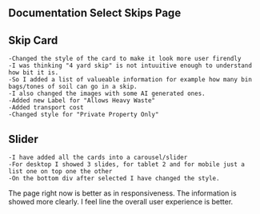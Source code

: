 ## Documentation Select Skips Page

## Skip Card
    -Changed the style of the card to make it look more user firendly
    -I was thinking "4 yard skip" is not intuuitive enough to understand how bit it is. 
    -So I added a list of valueable information for example how many bin bags/tones of soil can go in a skip.
    -I also changed the images with some AI generated ones.
    -Added new Label for "Allows Heavy Waste"
    -Added transport cost
    -Changed style for "Private Property Only"

## Slider
    -I have added all the cards into a carousel/slider
    -For desktop I showed 3 slides, for tablet 2 and for mobile just a list one on top one the other
    -On the bottom div after selected I have changed the style.

The page right now is better as in responsiveness.
The information is showed more clearly.
I feel line the overall user experience is better.